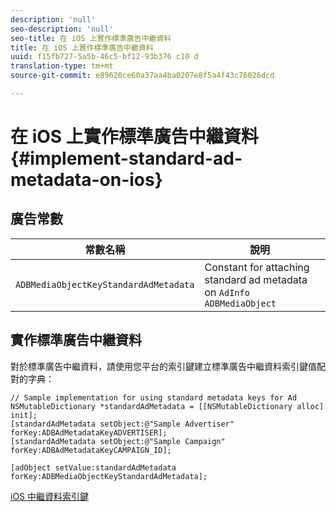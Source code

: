 ```yaml
---
description: 'null'
seo-description: 'null'
seo-title: 在 iOS 上實作標準廣告中繼資料
title: 在 iOS 上實作標準廣告中繼資料
uuid: f15fb727-5a5b-46c5-bf12-93b376 c10 d
translation-type: tm+mt
source-git-commit: e89620ce60a37aa4ba0207e8f5a4f43c76026dcd

---
```



# 在 iOS 上實作標準廣告中繼資料{#implement-standard-ad-metadata-on-ios}

## 廣告常數

| 常數名稱 | 說明   |
|---|---|
| `ADBMediaObjectKeyStandardAdMetadata` | Constant for attaching standard ad metadata on `AdInfo ADBMediaObject` |

## 實作標準廣告中繼資料

對於標準廣告中繼資料，請使用您平台的索引鍵建立標準廣告中繼資料索引鍵值配對的字典：

```
// Sample implementation for using standard metadata keys for Ad 
NSMutableDictionary *standardAdMetadata = [[NSMutableDictionary alloc] init]; 
[standardAdMetadata setObject:@"Sample Advertiser" forKey:ADBAdMetadataKeyADVERTISER]; 
[standardAdMetadata setObject:@"Sample Campaign" forKey:ADBAdMetadataKeyCAMPAIGN_ID]; 
 
[adObject setValue:standardAdMetadata forKey:ADBMediaObjectKeyStandardAdMetadata];
```

[iOS 中繼資料索引鍵](/help/sdk-implement/track-av-playback/impl-std-metadata/ios-metadata-keys.md)
